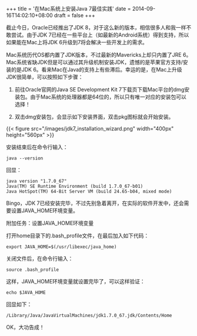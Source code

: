 +++
title = '在Mac系统上安装Java 7最佳实践'
date = 2014-09-16T14:02:10+08:00
draft = false
+++

截止今日，Oracle已经推出了JDK 8，对于这么新的版本，相信很多人和我一样不敢尝试。由于JDK 7已经在一些平台上（如最新的Android系统）得到支持，所以如果能在Mac上将JDK 6升级到7将会解决一些开发上的需求。

Mac系统历代OS都内置了JDK版本，不过最新的Mavericks上却只内置了JRE 6。Mac系统省缺JDK但是可以通过其升级机制安装JDK，遗憾的是苹果官方支持/安装的是JDK 6。看来Mac在Java的支持上有些滞后。幸运的是，在Mac上升级JDK很简单，可以按照如下步骤：

1. 前往Oracle官网的Java SE Development Kit 7下载页下载Mac平台的dmg安装包。由于Mac系统的处理器都是64位的，所以只有唯一对应的安装包可以选择！

2. 双击dmg安装包，会显示如下安装界面，双击pkg图标就会开始安装。

{{< figure src="/images/jdk7_installation_wizard.png" width="400px" height="560px" >}}


安装结束后在命令行输入：
```
java --version
```

回显：

```
java version "1.7.0_67"
Java(TM) SE Runtime Environment (build 1.7.0_67-b01)
Java HotSpot(TM) 64-Bit Server VM (build 24.65-b04, mixed mode)
```

Bingo，JDK 7已经安装完毕，不过先别急着离开，在实际的软件开发中，还会需要设置JAVA_HOME环境变量。

附加任务：设置JAVA_HOME环境变量

打开home目录下的.bash_profile文件，在最后加入如下代码：

```
export JAVA_HOME=$(/usr/libexec/java_home)
```

关闭文件后，在命令行输入：

```
source .bash_profile
```

这样，JAVA_HOME环境变量就设置完毕了，可以这样验证：

```
echo $JAVA_HOME
```

回显如下：

```
/Library/Java/JavaVirtualMachines/jdk1.7.0_67.jdk/Contents/Home
```

OK，大功告成！



